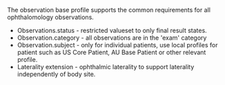 The observation base profile supports the common requirements for all ophthalomology observations. 
* Observations.status - restricted valueset to only final result states.
* Observation.category - all observations are in the 'exam' category
* Observation.subject - only for individual patients, use local profiles for patient such as US Core Patient, AU Base Patient or other relevant profile.
* Laterality extension - ophthalmic laterality to support laterality independently of body site.